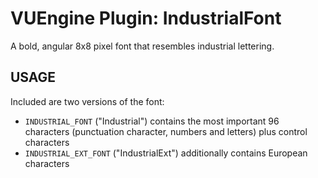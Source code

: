 VUEngine Plugin: IndustrialFont
===============================

A bold, angular 8x8 pixel font that resembles industrial lettering.


USAGE
-----

Included are two versions of the font:

- `INDUSTRIAL_FONT` ("Industrial") contains the most important 96 characters (punctuation character, numbers and letters) plus control characters
- `INDUSTRIAL_EXT_FONT` ("IndustrialExt") additionally contains European characters
